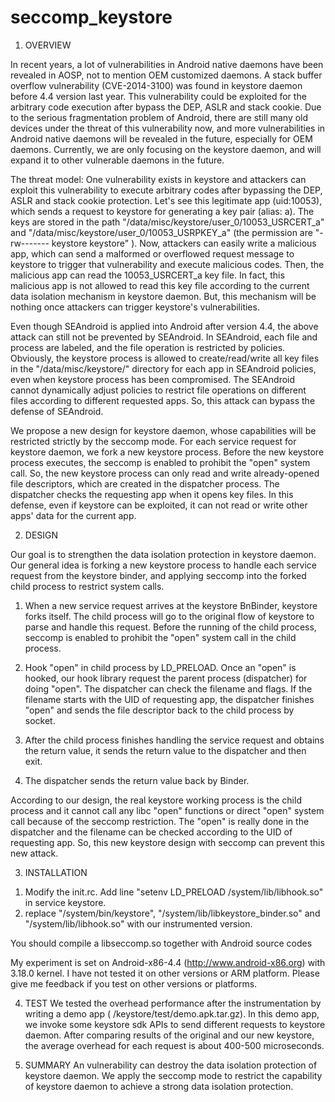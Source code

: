 # seccomp_keystore

1. OVERVIEW

In recent years, a lot of vulnerabilities in Android native daemons have been revealed in AOSP, not to mention OEM customized daemons. A stack buffer overflow vulnerability (CVE-2014-3100) was found in keystore daemon before 4.4 version last year. This vulnerability could be exploited for the arbitrary code execution after bypass the DEP, ASLR and stack cookie. Due to the serious fragmentation problem of Android, there are still many old devices under the threat of this vulnerability now, and more vulnerabilities in Android native daemons will be revealed in the future, especially for OEM daemons. Currently, we are only focusing on the keystore daemon, and will expand it to other vulnerable daemons in the future. 

The threat model: One vulnerability exists in keystore and attackers can exploit this vulnerability to execute arbitrary codes after bypassing the DEP, ASLR and stack cookie protection. Let's see this legitimate app (uid:10053), which sends a request to keystore for generating a key pair (alias: a). The keys are stored in the path "/data/misc/keystore/user_0/10053_USRCERT_a" and "/data/misc/keystore/user_0/10053_USRPKEY_a" (the permission are "-rw------- keystore keystore" ).  Now, attackers can easily write a malicious app, which can send a malformed or overflowed request message to keystore to trigger that vulnerability and execute malicious codes. Then, the malicious app can read the 10053_USRCERT_a key file. In fact, this malicious app is not allowed to read this key file according to the current data isolation mechanism in keystore daemon. But, this mechanism will be nothing once attackers can trigger keystore's  vulnerabilities. 

Even though SEAndroid is applied into Android after version 4.4, the above attack can still not be prevented by SEAndroid. In SEAndroid,  each file and process are labeled, and the file operation is restricted by policies. Obviously, the keystore process is allowed to create/read/write all key files in the "/data/misc/keystore/" directory for each app in SEAndroid policies, even when keystore process has been compromised. The SEAndroid cannot dynamically adjust policies to restrict file operations on different files according to different requested apps. So, this attack can bypass the defense of SEAndroid. 

We propose a new design for keystore daemon, whose capabilities will be restricted strictly by the seccomp mode. For each service request for keystore daemon, we fork a new keystore process. Before the new keystore process executes, the seccomp is enabled to prohibit the "open" system call. So, the new keystore process can only read and write already-opened file descriptors, which are created in the dispatcher process. The dispatcher checks the requesting app when it opens key files. In this defense, even if keystore can be exploited, it can not read or write other apps' data for the current app. 


2. DESIGN

Our goal is to strengthen the data isolation protection in keystore daemon. Our general idea is forking a new keystore process to handle each service request from the keystore binder, and applying seccomp into the forked child process to restrict system calls. 

1)  When a new service request arrives at the keystore BnBinder, keystore forks itself. The child process will go to the original flow of keystore to parse and handle this request. Before the running of the child process, seccomp is enabled to prohibit the "open" system call in the child process.

2) Hook "open" in child process by LD_PRELOAD. Once an "open" is hooked, our hook library request the parent process (dispatcher) for doing "open". The dispatcher can check the filename and flags. If the filename starts with the UID of requesting app, the dispatcher finishes "open" and sends the file descriptor back to the child process by socket.  

3) After the child process finishes handling the service request and obtains the return value, it sends the return value to the dispatcher and then exit.

4) The dispatcher sends the return value back by Binder.

According to our design, the real keystore working process is the child process and it cannot call any libc "open" functions or direct "open" system call because of  the seccomp restriction. The "open" is really done in the dispatcher and the filename can be checked according to the UID of requesting app. So, this new keystore design with seccomp can prevent this new attack.


3. INSTALLATION
 1) Modify the init.rc. Add line "setenv LD_PRELOAD /system/lib/libhook.so"  in service keystore. 
 2) replace "/system/bin/keystore", "/system/lib/libkeystore_binder.so" and "/system/lib/libhook.so" with our instrumented version. 

You should compile a libseccomp.so together with Android source codes

My experiment is set on Android-x86-4.4 (http://www.android-x86.org) with 3.18.0 kernel. I have not tested it on other versions or ARM platform. Please give me feedback if you test on other versions or platforms.  


4. TEST 
We tested the overhead performance after the instrumentation by writing a demo app ( /keystore/test/demo.apk.tar.gz). In this demo app, we invoke some keystore sdk APIs to send different requests to keystore daemon. After comparing results of the original and our new keystore, the average overhead for each request is about 400-500 microseconds. 


5. SUMMARY
An vulnerability can destroy the data isolation protection of keystore daemon. We apply the seccomp mode to restrict the capability of keystore daemon to achieve a strong data isolation protection. 
